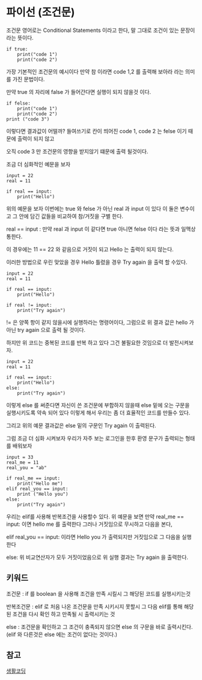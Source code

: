 # 파이선 (조건문)

조건문 영어로는 Conditional Statements 이라고 한다, 말 그대로 조건이 있는 문장이라는 뜻이다.


```
if true:
	print("code 1")
	print("code 2")
```

가장 기본적인 조건문의 예시이다 만약 참 이라면 code 1,2 를 출력해 보아라 라는 의미를 가진 문법이다.

만약 true 의 자리에 false 가 들어간다면 실행이 되지 않을것 이다. 

```
if felse:
	print("code 1")
	print("code 2")
print ("code 3")
```

이렇다면 결과값이 어떨까? 들여쓰기로 칸이 띄어진 code 1, code 2 는 felse 이기 때문에 출력이 되지 않고

오직 code 3 만 조건문의 영향을 받지않기 떄문에 출력 될것이다.

조금 더 심화적인 예문을 보자

```
input = 22
real = 11

if real == input:
	print("Hello")

```

위의 예문을 보자 이번에는 true 와 felse 가 아닌 real 과 input 이 있다 이 둘은 변수이고 그 안에 담긴 값들을 비교하여 참/거짓을 구별 한다.

real == input : 만약 real 과 input 이 같다면 true 아니면 felse 이다 라는 뜻과 일맥상통한다.

이 경우에는 11 == 22 와 같음으로 거짓이 되고 Hello 는 출력이 되지 않는다.

이러한 방법으로 우린 맞았을 경우 Hello 틀렸을 경우 Try again 을 출력 할 수있다.

```
input = 22
real = 11

if real == input:
	print("Hello")

if real != input:
	print("Try again")
```

!= 은 양쪽 항이 같지 않을시에 실행하라는 명령어이다, 그럼으로 위 결과 값은 hello 가 아닌 try again 으로 출력 될 것이다.

하지만 위 코드는 중복된 코드를 반복 하고 있다 그건 불필요한 것임으로 더 발전시켜보자.

```
input = 22
real = 11

if real == input:
	print("Hello")
else:
	print("Try again")
```

이렇게 else 를 써준다면 자신이 쓴 조건문에 부합하지 않을때 else 밑에 오는 구문을 실행시키도록 약속 되어 있다 이렇게 해서 우리는 좀 더 효율적인 코드를 만들수 있다.

그리고 위의 예문 결과값은 else 밑의 구문인 Try again 이 출력된다.

그럼 조금 더 심화 시켜보자 우리가 자주 보는 로그인을 한후 환영 문구가 출력되는
 형태를 배워보자

```
input = 33 
real_me = 11
real_you = "ab"

if real_me == input:
	print("Hello me")
elif real_you == input:
	print ("Hello you")
else:
	print("Try again")

```

우리는 elif를 사용해 반복조건을 사용할수 있다. 위 예문을 보면 만약 real_me == input: 이면 hello me 를 출력한다 그러나 거짓임으로 무시하고 다음을 본다,

elif real_you == input: 이라면 Hello you 가 출력되지만 거짓임으로 그 다음을 실행한다

else: 위 비교연산자가 모두 거짓이었음으로 위 실행 결과는 Try again 을 출력한다.

## 키워드

조건문 : if 를 boolean 을 사용해 조건을 만족 시킬시 그 해당된 코드를 실행시키는것

반복조건문 : elif 로 처음 나온 조건문을 만족 시키시지 못할시 그 다음 elif를 통해 해당된 조건을 다시 확인 하고 만족될 시 출력시키는 것

else : 조건문을 확인하고 그 조건이 충족되지 않으면 else 의 구문을 바로 출력시킨다.(elif 와 다른것은 else 에는 조건이 없다는 것이다.)  


## 참고
[생활코딩](https://opentutorials.org/course/1750/9620)




